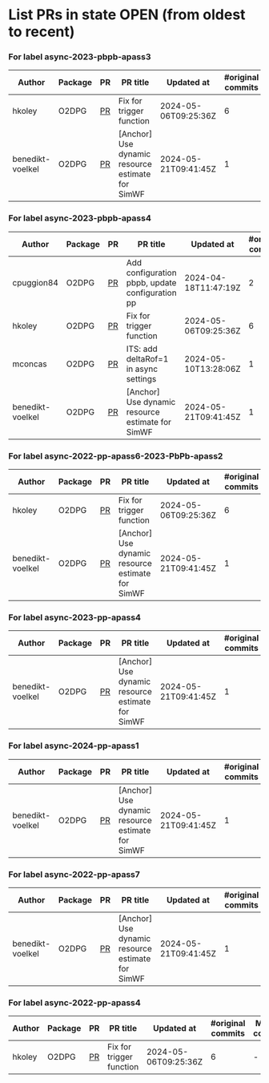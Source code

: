 # List PRs in state OPEN (from oldest to recent)


### For label async-2023-pbpb-apass3

| Author | Package | PR | PR title | Updated at | #original commits | Merge commit |
| --- | --- | --- | --- | --- | --- | --- |
| hkoley | O2DPG | [PR](https://github.com/AliceO2Group/O2DPG/pull/1610) | Fix for trigger function | 2024-05-06T09:25:36Z | 6 | - |
| benedikt-voelkel | O2DPG | [PR](https://github.com/AliceO2Group/O2DPG/pull/1640) | [Anchor] Use dynamic resource estimate for SimWF | 2024-05-21T09:41:45Z | 1 | - |


### For label async-2023-pbpb-apass4

| Author | Package | PR | PR title | Updated at | #original commits | Merge commit |
| --- | --- | --- | --- | --- | --- | --- |
| cpuggion84 | O2DPG | [PR](https://github.com/AliceO2Group/O2DPG/pull/1520) | Add configuration pbpb, update configuration pp | 2024-04-18T11:47:19Z | 2 | - |
| hkoley | O2DPG | [PR](https://github.com/AliceO2Group/O2DPG/pull/1610) | Fix for trigger function | 2024-05-06T09:25:36Z | 6 | - |
| mconcas | O2DPG | [PR](https://github.com/AliceO2Group/O2DPG/pull/1621) | ITS: add deltaRof=1 in async settings | 2024-05-10T13:28:06Z | 1 | - |
| benedikt-voelkel | O2DPG | [PR](https://github.com/AliceO2Group/O2DPG/pull/1640) | [Anchor] Use dynamic resource estimate for SimWF | 2024-05-21T09:41:45Z | 1 | - |


### For label async-2022-pp-apass6-2023-PbPb-apass2

| Author | Package | PR | PR title | Updated at | #original commits | Merge commit |
| --- | --- | --- | --- | --- | --- | --- |
| hkoley | O2DPG | [PR](https://github.com/AliceO2Group/O2DPG/pull/1610) | Fix for trigger function | 2024-05-06T09:25:36Z | 6 | - |
| benedikt-voelkel | O2DPG | [PR](https://github.com/AliceO2Group/O2DPG/pull/1640) | [Anchor] Use dynamic resource estimate for SimWF | 2024-05-21T09:41:45Z | 1 | - |


### For label async-2023-pp-apass4

| Author | Package | PR | PR title | Updated at | #original commits | Merge commit |
| --- | --- | --- | --- | --- | --- | --- |
| benedikt-voelkel | O2DPG | [PR](https://github.com/AliceO2Group/O2DPG/pull/1640) | [Anchor] Use dynamic resource estimate for SimWF | 2024-05-21T09:41:45Z | 1 | - |


### For label async-2024-pp-apass1

| Author | Package | PR | PR title | Updated at | #original commits | Merge commit |
| --- | --- | --- | --- | --- | --- | --- |
| benedikt-voelkel | O2DPG | [PR](https://github.com/AliceO2Group/O2DPG/pull/1640) | [Anchor] Use dynamic resource estimate for SimWF | 2024-05-21T09:41:45Z | 1 | - |


### For label async-2022-pp-apass7

| Author | Package | PR | PR title | Updated at | #original commits | Merge commit |
| --- | --- | --- | --- | --- | --- | --- |
| benedikt-voelkel | O2DPG | [PR](https://github.com/AliceO2Group/O2DPG/pull/1640) | [Anchor] Use dynamic resource estimate for SimWF | 2024-05-21T09:41:45Z | 1 | - |


### For label async-2022-pp-apass4

| Author | Package | PR | PR title | Updated at | #original commits | Merge commit |
| --- | --- | --- | --- | --- | --- | --- |
| hkoley | O2DPG | [PR](https://github.com/AliceO2Group/O2DPG/pull/1610) | Fix for trigger function | 2024-05-06T09:25:36Z | 6 | - |
